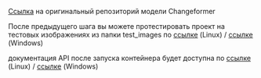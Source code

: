 [Ссылка](https://github.com/wgcban/ChangeFormer?tab=readme-ov-file) на оригинальный репозиторий модели Changeformer



После предыдущего шага вы можете протестировать проект на тестовых изображениях из папки test_images по [ссылке](http://0.0.0.0:8000/) (Linux) / [ссылке](http://127.0.0.1:8000/) (Windows)

документация API после запуска контейнера будет доступна по [ссылке](http://0.0.0.0:8000/docs) (Linux) / [ссылке](http://127.0.0.1:8000/docs) (Windows)